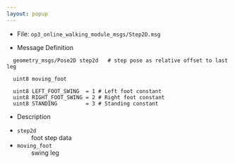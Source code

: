 ```yaml
---
layout: popup
---
```


- File: `op3_online_walking_module_msgs/Step2D.msg`

- Message Definition

 ```
   geometry_msgs/Pose2D step2d   # step pose as relative offset to last leg

   uint8 moving_foot   

   uint8 LEFT_FOOT_SWING  = 1 # Left foot constant
   uint8 RIGHT_FOOT_SWING = 2 # Right foot constant
   uint8 STANDING         = 3 # Standing constant

 ```

- Description

* `step2d`   
&emsp;&emsp; foot step data      
* `moving_foot`    
&emsp;&emsp; swing leg   
